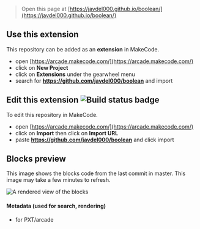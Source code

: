 > Open this page at [https://javdel000.github.io/boolean/](https://javdel000.github.io/boolean/)

## Use this extension

This repository can be added as an **extension** in MakeCode.

* open [https://arcade.makecode.com/](https://arcade.makecode.com/)
* click on **New Project**
* click on **Extensions** under the gearwheel menu
* search for **https://github.com/javdel000/boolean** and import

## Edit this extension ![Build status badge](https://github.com/javdel000/boolean/workflows/MakeCode/badge.svg)

To edit this repository in MakeCode.

* open [https://arcade.makecode.com/](https://arcade.makecode.com/)
* click on **Import** then click on **Import URL**
* paste **https://github.com/javdel000/boolean** and click import

## Blocks preview

This image shows the blocks code from the last commit in master.
This image may take a few minutes to refresh.

![A rendered view of the blocks](https://github.com/javdel000/boolean/raw/master/.github/makecode/blocks.png)

#### Metadata (used for search, rendering)

* for PXT/arcade
<script src="https://makecode.com/gh-pages-embed.js"></script><script>makeCodeRender("{{ site.makecode.home_url }}", "{{ site.github.owner_name }}/{{ site.github.repository_name }}");</script>
